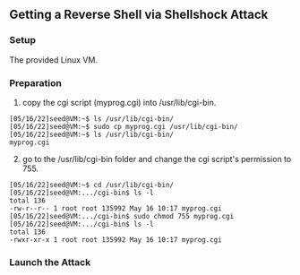 ## Getting a Reverse Shell via Shellshock Attack

### Setup

The provided Linux VM.

### Preparation

1. copy the cgi script (myprog.cgi) into /usr/lib/cgi-bin.

```console
[05/16/22]seed@VM:~$ ls /usr/lib/cgi-bin/
[05/16/22]seed@VM:~$ sudo cp myprog.cgi /usr/lib/cgi-bin/
[05/16/22]seed@VM:~$ ls /usr/lib/cgi-bin/
myprog.cgi
```

2. go to the /usr/lib/cgi-bin folder and change the cgi script's permission to 755.

```console
[05/16/22]seed@VM:~$ cd /usr/lib/cgi-bin/
[05/16/22]seed@VM:.../cgi-bin$ ls -l
total 136
-rw-r--r-- 1 root root 135992 May 16 10:17 myprog.cgi
[05/16/22]seed@VM:.../cgi-bin$ sudo chmod 755 myprog.cgi
[05/16/22]seed@VM:.../cgi-bin$ ls -l
total 136
-rwxr-xr-x 1 root root 135992 May 16 10:17 myprog.cgi
```

### Launch the Attack

